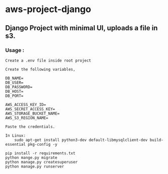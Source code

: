 # aws-project-django

## Django Project with minimal UI, uploads a file in s3.

### Usage :
    Create a .env file inside root project

    Create the following variables, 

    DB_NAME=
    DB_USER=
    DB_PASSWORD=
    DB_HOST=
    DB_PORT=

    AWS_ACCESS_KEY_ID=
    AWS_SECRET_ACCESS_KEY=
    AWS_STORAGE_BUCKET_NAME=
    AWS_S3_REGION_NAME=

    Paste the credentials.

    In Linux:
        sudo apt-get install python3-dev default-libmysqlclient-dev build-essential pkg-config -y
    
    pip install -r requirements.txt
    python mange.py migrate
    python manage.py createsuperuser
    python manage.py runserver
